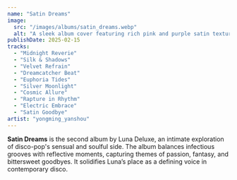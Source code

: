 ```yaml
---
name: "Satin Dreams"
image:
  src: "/images/albums/satin_dreams.webp"
  alt: "A sleek album cover featuring rich pink and purple satin textures illuminated by soft, dreamy light, evoking sensuality and sophistication."
publishDate: 2025-02-15
tracks:
  - "Midnight Reverie"
  - "Silk & Shadows"
  - "Velvet Refrain"
  - "Dreamcatcher Beat"
  - "Euphoria Tides"
  - "Silver Moonlight"
  - "Cosmic Allure"
  - "Rapture in Rhythm"
  - "Electric Embrace"
  - "Satin Goodbye"
artist: "yongming_yanshou"
---
```


**Satin Dreams** is the second album by Luna Deluxe, an intimate exploration of disco-pop's sensual and soulful side. The album balances infectious grooves with reflective moments, capturing themes of passion, fantasy, and bittersweet goodbyes. It solidifies Luna’s place as a defining voice in contemporary disco.
